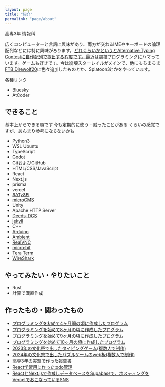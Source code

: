 ```yaml
---
layout: page
title: "紹介"
permalink: "page/about"
---
```


高専3年 情報科

広くコンピューターと言語に興味があり、両方が交わるIMEやキーボードの論理配列などには特に興味があります。[どれくらいかというとAlternative Typing Contestに自作配列で提出する程度です。](https://www.youtube.com/watch?v=iKSnUOVDimM&t=1750s)最近は競技プログラミングにハマっています。ゲームも好きです。今は崩壊スターレイルがメインで、他にもちまちま[FTB Direwolf20](https://www.feed-the-beast.com/modpacks/119-ftb-presents-direwolf20-120)に色々追加したものとか、Splatoon3とかをやっています。

各種リンク

- [Bluesky](https://bsky.app/profile/nwpzphn9wui8mbj.bsky.social)
- [AtCoder](https://atcoder.jp/users/tpgugmu)

## できること

基本上からできる順です 今も定期的に使う - 触ったことがある くらいの感覚ですが、あんまり参考にならないかも

- Python3
- WSL Ubuntu
- TypeScript
- [Godot](https://godotengine.org)
- GitおよびGitHub
- HTML/CSS/JavaScript
- React
- Next.js
- prisma
- vercel
- [SATySFi](https://github.com/gfngfn/SATySFi)
- [microCMS](https://microcms.io)
- Unity
- Apache HTTP Server
- [Deeds-DCS](https://www.digitalelectronicsdeeds.com/index.html)
- [jekyll](https://jekyllrb.com)
- C++
- [Arduino](https://www.arduino.cc)
- [Ambient](https://ambidata.io)
- [RealVNC](https://www.realvnc.com/en/)
- [micro:bit](https://microbit.org/ja/)
- [Tera Term](https://teratermproject.github.io)
- [WireShark](https://www.wireshark.org)

## やってみたい・やりたいこと

- Rust
- 計算で漢直作成

## 作ったもの・関わったもの

- [プログラミングを初めて4ヶ月弱の頃に作成したプログラム](https://github.com/2ufkpfb9daxnik/assignments5/tree/main)
- [プログラミングを始めて8ヶ月の頃に作成したプログラム](https://github.com/2ufkpfb9daxnik/PoCS)
- [プログラミングを始めて9ヶ月の頃に作成したプログラム](/page/old/hsrtemporarydictionaryje)
- [プログラミングを始めて10ヶ月の頃に作成したプログラム](/page/old/BreakingTheMaze)
- [2023年の文化祭で出したタイピングゲーム(複数人で制作)](https://yyf999999999.github.io/typingprot/pages/difficultySelecter)
- [2024年の文化祭で出したパズルゲームのweb板(複数人で制作)](https://yuga-school.github.io/puzzlegame/Roguelikepuzzle.html)
- [高専3年の実験で作った報告書](https://qiita.com/cjjj1s/items/f1f9d5e25bd5ae8d1c7f)
- [React学習用に作ったtodo管理](https://2ufkpfb9daxnik.github.io/react-todo-app/)
- [ReactとNext.jsで作成しデータベースをSupabaseで、ホスティングをVercelでおこなっているSNS](https://pyrrhula.vercel.app)
